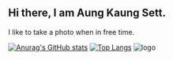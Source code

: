 ## Hi there, I am Aung Kaung Sett.

I like to take a photo when in free time.

[![Anurag's GitHub stats](https://github-readme-stats.vercel.app/api?username=aks2300&show_icons=true&theme=transparent)](https://github.com/anuraghazra/github-readme-stats)
[![Top Langs](https://github-readme-stats.vercel.app/api/top-langs/?username=aks2300&hide_progress=true&theme=transparent)](https://github.com/anuraghazra/github-readme-stats)
![logo](https://github.com/abranhe/programming-languages-logos/blob/master/src/python/python_16x16.png)
<!--
**aks2300/aks2300** is a ✨ _special_ ✨ repository because its `README.md` (this file) appears on your GitHub profile.

Here are some ideas to get you started:

- 🔭 I’m currently working on ...
- 🌱 I’m currently learning ...
- 👯 I’m looking to collaborate on ...
- 🤔 I’m looking for help with ...
- 💬 Ask me about ...
- 📫 How to reach me: ...
- 😄 Pronouns: ...
- ⚡ Fun fact: ...
-->
